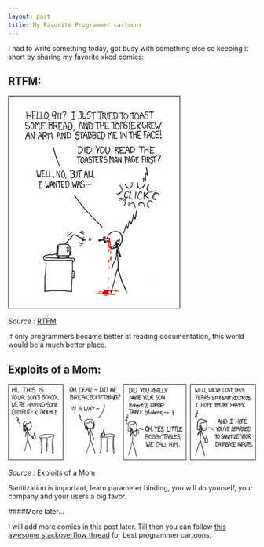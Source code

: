```yaml
---
layout: post
title: My Favorite Programmer cartoons
---
```


I had to write something today, got busy with something else so keeping it short by sharing my favorite xkcd comics:

RTFM: 
----------

![RTFM](/public/images/rtfm.png)

*Source :* [RTFM](http://xkcd.com/293/)

If only programmers became better at reading documentation, this world would be a much better place.

Exploits of a Mom:
------------

![Exploits of a Mom](/public/images/exploits_of_a_mom.png)

*Source :* [Exploits of a Mom](http://xkcd.com/327/)

Sanitization is important, learn parameter binding, you will do yourself, your company and your users a big favor.

####More later...

I will add more comics in this post later. Till then you can follow [this awesome stackoverflow thread](http://stackoverflow.com/questions/84556/whats-your-favorite-programmer-cartoon) for best programmer cartoons.